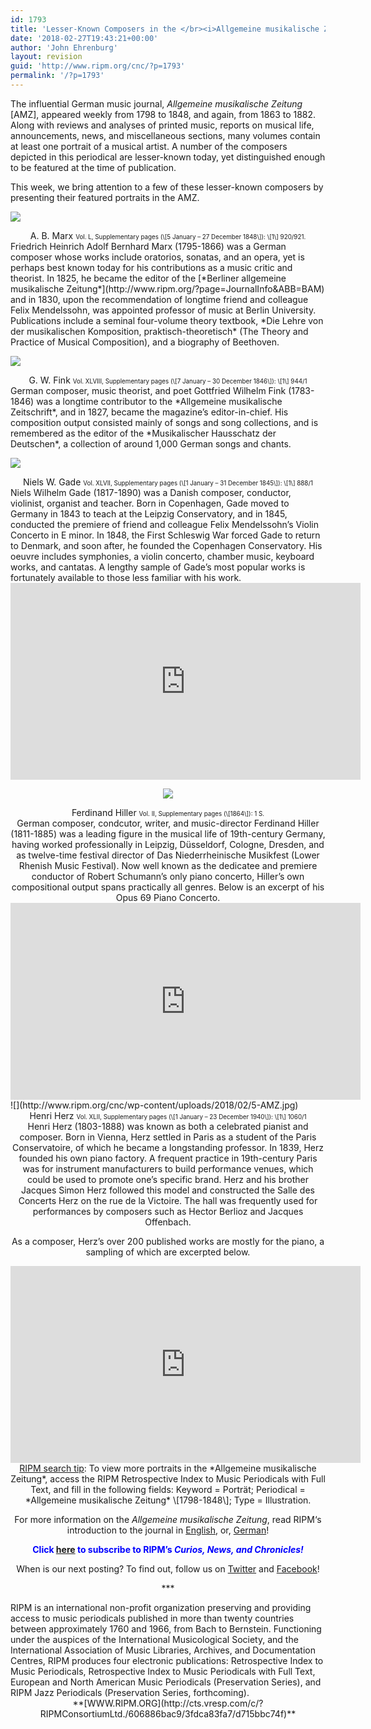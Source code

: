 ```yaml
---
id: 1793
title: 'Lesser-Known Composers in the </br><i>Allgemeine musikalische Zeitung</i></br>'
date: '2018-02-27T19:43:21+00:00'
author: 'John Ehrenburg'
layout: revision
guid: 'http://www.ripm.org/cnc/?p=1793'
permalink: '/?p=1793'
---
```


The influential German music journal, *Allgemeine musikalische Zeitung* \[AMZ\], appeared weekly from 1798 to 1848, and again, from 1863 to 1882. Along with reviews and analyses of printed music, reports on musical life, announcements, news, and miscellaneous sections, many volumes contain at least one portrait of a musical artist. A number of the composers depicted in this periodical are lesser-known today, yet distinguished enough to be featured at the time of publication.

This week, we bring attention to a few of these lesser-known composers by presenting their featured portraits in the AMZ.

![](http://www.ripm.org/cnc/wp-content/uploads/2018/02/1-AMZ.jpg)

<div style="text-align: center;">A. B. Marx  
<span style="font-size: 70%;">Vol. L, Supplementary pages (\[5 January – 27 December 1848\]): \[1\] 920/921. </span></div>Friedrich Heinrich Adolf Bernhard Marx (1795-1866) was a German composer whose works include oratorios, sonatas, and an opera, yet is perhaps best known today for his contributions as a music critic and theorist. In 1825, he became the editor of the [*Berliner allgemeine musikalische Zeitung*](http://www.ripm.org/?page=JournalInfo&ABB=BAM) and in 1830, upon the recommendation of longtime friend and colleague Felix Mendelssohn, was appointed professor of music at Berlin University. Publications include a seminal four-volume theory textbook, *Die Lehre von der musikalischen Komposition, praktisch-theoretisch* (The Theory and Practice of Musical Composition), and a biography of Beethoven.

![](http://www.ripm.org/cnc/wp-content/uploads/2018/02/2-AMZ.jpg)

<div style="text-align: center;">G. W. Fink  
<span style="font-size: 70%;">Vol. XLVIII, Supplementary pages (\[7 January – 30 December 1846\]): \[1\] 944/1</span></div>German composer, music theorist, and poet Gottfried Wilhelm Fink (1783-1846) was a longtime contributor to the *Allgemeine musikalische Zeitschrift*, and in 1827, became the magazine’s editor-in-chief. His composition output consisted mainly of songs and song collections, and is remembered as the editor of the *Musikalischer Hausschatz der Deutschen*, a collection of around 1,000 German songs and chants.

![](http://www.ripm.org/cnc/wp-content/uploads/2018/02/3-AMZ.jpg)

<div style="text-align: center;">Niels W. Gade  
<span style="font-size: 70%;">Vol. XLVII, Supplementary pages (\[1 January – 31 December 1845\]): \[1\] 888/1</span></div>Niels Wilhelm Gade (1817-1890) was a Danish composer, conductor, violinist, organist and teacher. Born in Copenhagen, Gade moved to Germany in 1843 to teach at the Leipzig Conservatory, and in 1845, conducted the premiere of friend and colleague Felix Mendelssohn’s Violin Concerto in E minor. In 1848, the First Schleswig War forced Gade to return to Denmark, and soon after, he founded the Copenhagen Conservatory. His oeuvre includes symphonies, a violin concerto, chamber music, keyboard works, and cantatas. A lengthy sample of Gade’s most popular works is fortunately available to those less familiar with his work.

<div style="text-align: center;"><iframe allowfullscreen="allowfullscreen" frameborder="0" height="315" loading="lazy" src="https://www.youtube.com/embed/xfszzVbkKCw?start=1" width="560"></iframe>

![](http://www.ripm.org/cnc/wp-content/uploads/2018/02/4-AMZ.jpg)

<div style="text-align: center;">Ferdinand Hiller  
<span style="font-size: 70%;">Vol. II, Supplementary pages (\[1864\]): 1 S. </span></div>German composer, condcutor, writer, and music-director Ferdinand Hiller (1811-1885) was a leading figure in the musical life of 19th-century Germany, having worked professionally in Leipzig, Düsseldorf, Cologne, Dresden, and as twelve-time festival director of Das Niederrheinische Musikfest (Lower Rhenish Music Festival). Now well known as the dedicatee and premiere conductor of Robert Schumann’s only piano concerto, Hiller’s own compositional output spans practically all genres. Below is an excerpt of his Opus 69 Piano Concerto.

<div style="text-align: center;"><iframe allowfullscreen="allowfullscreen" frameborder="0" height="315" loading="lazy" src="https://www.youtube.com/embed/rw7L19bGTeA?start=1" width="560"></iframe></div><div></div><div style="text-align: left;">![](http://www.ripm.org/cnc/wp-content/uploads/2018/02/5-AMZ.jpg)</div><div style="text-align: center;">Henri Herz  
<span style="font-size: 70%;">Vol. XLII, Supplementary pages (\[1 January – 23 December 1940\]): \[1\] 1060/1</span></div>Henri Herz (1803-1888) was known as both a celebrated pianist and composer. Born in Vienna, Herz settled in Paris as a student of the Paris Conservatoire, of which he became a longstanding professor. In 1839, Herz founded his own piano factory. A frequent practice in 19th-century Paris was for instrument manufacturers to build performance venues, which could be used to promote one’s specific brand. Herz and his brother Jacques Simon Herz followed this model and constructed the Salle des Concerts Herz on the rue de la Victoire. The hall was frequently used for performances by composers such as Hector Berlioz and Jacques Offenbach.

As a composer, Herz’s over 200 published works are mostly for the piano, a sampling of which are excerpted below.

<div style="text-align: center;"><iframe allowfullscreen="allowfullscreen" frameborder="0" height="315" loading="lazy" src="https://www.youtube.com/embed/pdNQm8_pxug?start=2" width="560"></iframe>

<div style="text-align: center;"><u>RIPM search tip</u>: To view more portraits in the *Allgemeine musikalische Zeitung*, access the RIPM Retrospective Index to Music Periodicals with Full Text, and fill in the following fields: Keyword = Porträt; Periodical = *Allgemeine musikalische Zeitung* \[1798-1848\]; Type = Illustration.

For more information on the *Allgemeine musikalische Zeitung*, read RIPM‘s introduction to the journal in [English](http://ripm.org/pdf/Introductions/ALZintroEnglish.pdf), or, [German](http://ripm.org/pdf/Introductions/ALZintroor.pdf)!

**<span style="color: #0000ff;">Click <span style="color: #ff0000;">[here](http://ripm.org/?page=cncsubscribe)</span> to subscribe to RIPM’s *Curios, News, and Chronicles!* </span>**

When is our next posting? To find out, follow us on [Twitter](https://twitter.com/RIPMCenter) and [Facebook](https://www.facebook.com/RIPMCenter/)!

\*\*\*

<div style="text-align: left;"><span class="il">RIPM</span> is an international non-profit organization preserving and providing access to music periodicals published in more than twenty countries between approximately 1760 and 1966, from Bach to Bernstein. Functioning under the auspices of the International Musicological Society, and the International Association of Music Libraries, Archives, and Documentation Centres, <span class="il">RIPM</span> produces four electronic publications: Retrospective Index to Music Periodicals, Retrospective Index to Music Periodicals with Full Text, European and North American Music Periodicals (Preservation Series), and <span class="il">RIPM</span> Jazz Periodicals (Preservation Series, forthcoming).</div><div style="text-align: center;">**[WWW.<span class="il">RIPM</span>.ORG](http://cts.vresp.com/c/?RIPMConsortiumLtd./606886bac9/3fdca83fa7/d715bbc74f)**</div></div></div></div>